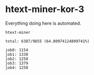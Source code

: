 # htext-miner-kor-3

Everything doing here is automated.

```
htext-miner

total: 6387/9855 (64.80974124809741%)

job0: 1154
job1: 1338
job2: 1258
job3: 1379
job4: 1258
```